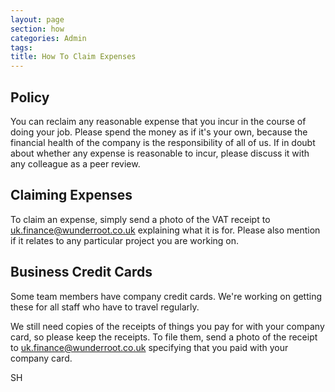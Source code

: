 ```yaml
---
layout: page
section: how
categories: Admin
tags:
title: How To Claim Expenses
---
```



## Policy
You can reclaim any reasonable expense that you incur in the course of doing your job. Please spend the money as if it's your own, because the financial health of the company is the responsibility of all of us.
If in doubt about whether any expense is reasonable to incur, please discuss it with any colleague as a peer review.

## Claiming Expenses
To claim an expense, simply send a photo of the VAT receipt to uk.finance@wunderroot.co.uk explaining what it is for. Please also mention if it relates to any particular project you are working on.

## Business Credit Cards
Some team members have company credit cards. We're working on getting these for all staff who have to travel regularly.

We still need copies of the receipts of things you pay for with your company card, so please keep the receipts. To file them, send a photo of the receipt to uk.finance@wunderroot.co.uk specifying that you paid with your company card.

SH